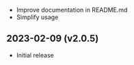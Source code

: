 
- Improve documentation in README.md
- Simplify usage

2023-02-09 (v2.0.5)
-------------------

- Initial release